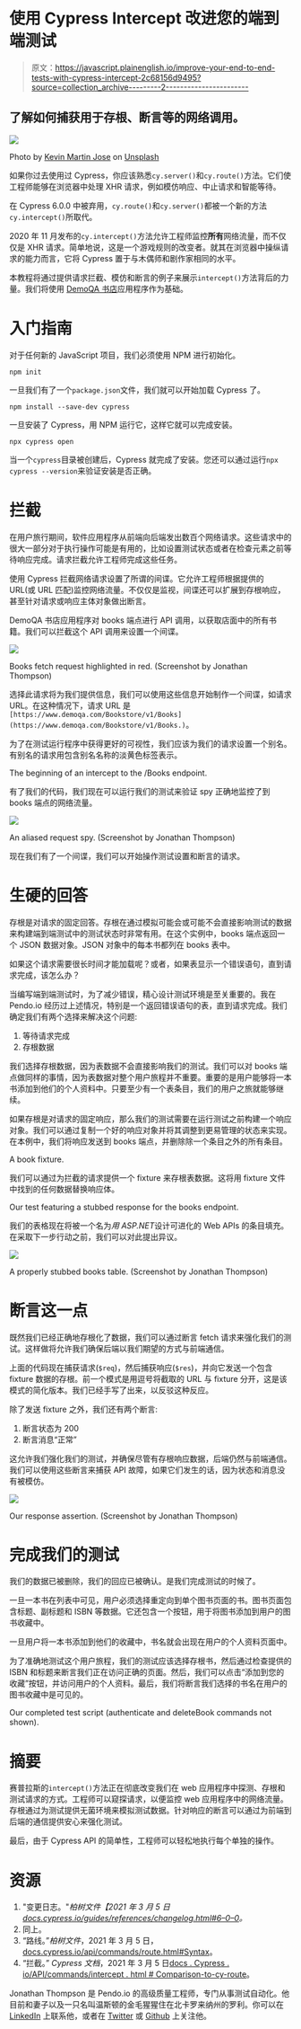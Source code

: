 # 使用 Cypress Intercept 改进您的端到端测试

> 原文：<https://javascript.plainenglish.io/improve-your-end-to-end-tests-with-cypress-intercept-2c68156d9495?source=collection_archive---------2----------------------->

## 了解如何捕获用于存根、断言等的网络调用。

![](img/ff7952fe55c4a4899e1ca4ab1bde7b5f.png)

Photo by [Kevin Martin Jose](https://unsplash.com/@kevinmartinjose?utm_source=medium&utm_medium=referral) on [Unsplash](https://unsplash.com?utm_source=medium&utm_medium=referral)

如果你过去使用过 Cypress，你应该熟悉`cy.server()`和`cy.route()`方法。它们使工程师能够在浏览器中处理 XHR 请求，例如模仿响应、中止请求和智能等待。

在 Cypress 6.0.0 中被弃用，`cy.route()`和`cy.server()`都被一个新的方法`cy.intercept()`所取代。

2020 年 11 月发布的`cy.intercept()`方法允许工程师监控**所有**网络流量，而不仅仅是 XHR 请求。简单地说，这是一个游戏规则的改变者。就其在浏览器中操纵请求的能力而言，它将 Cypress 置于与木偶师和剧作家相同的水平。

本教程将通过提供请求拦截、模仿和断言的例子来展示`intercept()`方法背后的力量。我们将使用 [DemoQA 书店](https://www.demoqa.com/books)应用程序作为基础。

# 入门指南

对于任何新的 JavaScript 项目，我们必须使用 NPM 进行初始化。

```
npm init
```

一旦我们有了一个`package.json`文件，我们就可以开始加载 Cypress 了。

```
npm install --save-dev cypress
```

一旦安装了 Cypress，用 NPM 运行它，这样它就可以完成安装。

```
npx cypress open
```

当一个`cypress`目录被创建后，Cypress 就完成了安装。您还可以通过运行`npx cypress --version`来验证安装是否正确。

# 拦截

在用户旅行期间，软件应用程序从前端向后端发出数百个网络请求。这些请求中的很大一部分对于执行操作可能是有用的，比如设置测试状态或者在检查元素之前等待响应完成。请求拦截允许工程师完成这些任务。

使用 Cypress 拦截网络请求设置了所谓的间谍。它允许工程师根据提供的 URL(或 URL 匹配)监控网络流量。不仅仅是监视，间谍还可以扩展到存根响应，甚至针对请求或响应主体对象做出断言。

DemoQA 书店应用程序对 books 端点进行 API 调用，以获取店面中的所有书籍。我们可以拦截这个 API 调用来设置一个间谍。

![](img/e3cd0888c26e82e15eb1fd7cf41f3214.png)

Books fetch request highlighted in red. (Screenshot by Jonathan Thompson)

选择此请求将为我们提供信息，我们可以使用这些信息开始制作一个间谍，如请求 URL。在这种情况下，请求 URL 是`[https://www.demoqa.com/Bookstore/v1/Books](https://www.demoqa.com/Bookstore/v1/Books.)`。

为了在测试运行程序中获得更好的可视性，我们应该为我们的请求设置一个别名。有别名的请求用包含别名名称的淡黄色标签表示。

The beginning of an intercept to the /Books endpoint.

有了我们的代码，我们现在可以运行我们的测试来验证 spy 正确地监控了到 books 端点的网络流量。

![](img/e806460f75cec51bd81e0f1eba8a68c4.png)

An aliased request spy. (Screenshot by Jonathan Thompson)

现在我们有了一个间谍，我们可以开始操作测试设置和断言的请求。

# 生硬的回答

存根是对请求的固定回答。存根在通过模拟可能会或可能不会直接影响测试的数据来构建端到端测试中的测试状态时非常有用。在这个实例中，books 端点返回一个 JSON 数据对象。JSON 对象中的每本书都列在 books 表中。

如果这个请求需要很长时间才能加载呢？或者，如果表显示一个错误语句，直到请求完成，该怎么办？

当编写端到端测试时，为了减少错误，精心设计测试环境是至关重要的。我在 Pendo.io 经历过上述情况，特别是一个返回错误语句的表，直到请求完成。我们确定我们有两个选择来解决这个问题:

1.  等待请求完成
2.  存根数据

我们选择存根数据，因为表数据不会直接影响我们的测试。我们可以对 books 端点做同样的事情，因为表数据对整个用户旅程并不重要。重要的是用户能够将一本书添加到他们的个人资料中。只要至少有一个表条目，我们的用户之旅就能够继续。

如果存根是对请求的固定响应，那么我们的测试需要在运行测试之前构建一个响应对象。我们可以通过复制一个好的响应对象并将其调整到更易管理的状态来实现。在本例中，我们将响应发送到 books 端点，并删除除一个条目之外的所有条目。

A book fixture.

我们可以通过为拦截的请求提供一个 fixture 来存根表数据。这将用 fixture 文件中找到的任何数据替换响应体。

Our test featuring a stubbed response for the books endpoint.

我们的表格现在将被一个名为*用 ASP.NET*设计可进化的 Web APIs 的条目填充。在采取下一步行动之前，我们可以对此提出异议。

![](img/073d54af66fae3d9bf030e4da487830e.png)

A properly stubbed books table. (Screenshot by Jonathan Thompson)

# 断言这一点

既然我们已经正确地存根化了数据，我们可以通过断言 fetch 请求来强化我们的测试。这样做将允许我们确保后端以我们期望的方式与前端通信。

上面的代码现在捕获请求(`$req`)，然后捕获响应(`$res`)，并向它发送一个包含 fixture 数据的存根。前一个模式是用逗号将截取的 URL 与 fixture 分开，这是该模式的简化版本。我们已经手写了出来，以反驳这种反应。

除了发送 fixture 之外，我们还有两个断言:

1.  断言状态为 200
2.  断言消息“正常”

这允许我们强化我们的测试，并确保尽管有存根响应数据，后端仍然与前端通信。我们可以使用这些断言来捕获 API 故障，如果它们发生的话，因为状态和消息没有被模仿。

![](img/a8213bdabb377ad6db85e8fe125aa0c9.png)

Our response assertion. (Screenshot by Jonathan Thompson)

# 完成我们的测试

我们的数据已被删除，我们的回应已被确认。是我们完成测试的时候了。

一旦一本书在列表中可见，用户必须选择重定向到单个图书页面的书。图书页面包含标题、副标题和 ISBN 等数据。它还包含一个按钮，用于将图书添加到用户的图书收藏中。

一旦用户将一本书添加到他们的收藏中，书名就会出现在用户的个人资料页面中。

为了准确地测试这个用户旅程，我们的测试应该选择存根书，然后通过检查提供的 ISBN 和标题来断言我们正在访问正确的页面。然后，我们可以点击“添加到您的收藏”按钮，并访问用户的个人资料。最后，我们将断言我们选择的书名在用户的图书收藏中是可见的。

Our completed test script (authenticate and deleteBook commands not shown).

# 摘要

赛普拉斯的`intercept()`方法正在彻底改变我们在 web 应用程序中探测、存根和测试请求的方式。工程师可以窥探请求，以便监控 web 应用程序中的网络流量。存根通过为测试提供无菌环境来模拟测试数据。针对响应的断言可以通过为前端到后端的通信提供安心来强化测试。

最后，由于 Cypress API 的简单性，工程师可以轻松地执行每个单独的操作。

# 资源

1.  "变更日志。"*柏树文件【2021 年 3 月 5 日[docs.cypress.io/guides/references/changelog.html#6–0–0](http://docs.cypress.io/guides/references/changelog.html#6–0–0)。*
2.  同上。
3.  “路线。”*柏树文件*，2021 年 3 月 5 日，[docs.cypress.io/api/commands/route.html#Syntax](http://docs.cypress.io/api/commands/route.html#Syntax)。
4.  “拦截。” *Cypress 文档*，2021 年 3 月 5 日[docs . Cypress . io/API/commands/intercept . html # Comparison-to-cy-route](http://docs.cypress.io/api/commands/intercept.html#Comparison-to-cy-route)。

Jonathan Thompson 是 Pendo.io 的高级质量工程师，专门从事测试自动化。他目前和妻子以及一只名叫温斯顿的金毛猩猩住在北卡罗来纳州的罗利。你可以在 [LinkedIn](https://www.linkedin.com/in/jonathanmnthompson/) 上联系他，或者在 [Twitter](https://twitter.com/jacks_elsewhere) 或 [Github](http://github.com/ThompsonJonM) 上关注他。